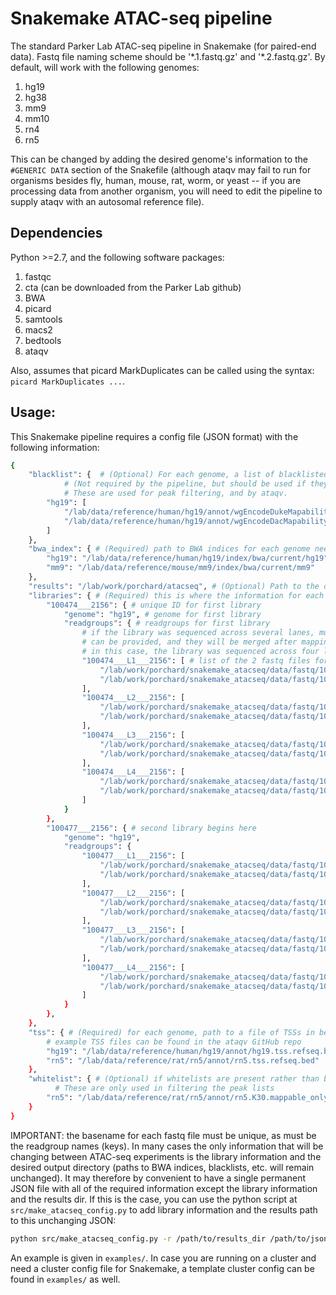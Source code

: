 # Snakemake ATAC-seq pipeline
The standard Parker Lab ATAC-seq pipeline in Snakemake (for paired-end data). Fastq file naming scheme should be '\*.1.fastq.gz' and '\*.2.fastq.gz'. By default, will work with the following genomes:

1. hg19
2. hg38
3. mm9
4. mm10
5. rn4
6. rn5 

This can be changed by adding the desired genome's information to the `#GENERIC DATA` section of the Snakefile (although ataqv may fail to run for organisms besides fly, human, mouse, rat, worm, or yeast -- if you are processing data from another organism, you will need to edit the pipeline to supply ataqv with an autosomal reference file).

## Dependencies
Python >=2.7, and the following software packages:

1. fastqc
2. cta (can be downloaded from the Parker Lab github)
3. BWA
4. picard
5. samtools
6. macs2
7. bedtools
8. ataqv

Also, assumes that picard MarkDuplicates can be called using the syntax: `picard MarkDuplicates ...`.

## Usage:
This Snakemake pipeline requires a config file (JSON format) with the following information:
```bash
{
    "blacklist": {  # (Optional) For each genome, a list of blacklisted regions in bed format
		    # (Not required by the pipeline, but should be used if they are available!!).
		    # These are used for peak filtering, and by ataqv.
        "hg19": [
            "/lab/data/reference/human/hg19/annot/wgEncodeDukeMapabilityRegionsExcludable.bed.gz", 
            "/lab/data/reference/human/hg19/annot/wgEncodeDacMapabilityConsensusExcludable.bed.gz"
        ]
    }, 
    "bwa_index": { # (Required) path to BWA indices for each genome needed
        "hg19": "/lab/data/reference/human/hg19/index/bwa/current/hg19",
        "mm9": "/lab/data/reference/mouse/mm9/index/bwa/current/mm9"
    }, 
    "results": "/lab/work/porchard/atacseq", # (Optional) Path to the directory in which results should be placed (default is current working directory is used)
    "libraries": { # (Required) this is where the information for each library is given
        "100474___2156": { # unique ID for first library
            "genome": "hg19", # genome for first library
            "readgroups": { # readgroups for first library
			    # if the library was sequenced across several lanes, multiple readgroups
			    # can be provided, and they will be merged after mapping and before duplicate marking/filtering
			    # in this case, the library was sequenced across four lanes so four readgroups are provided.
                "100474___L1___2156": [ # list of the 2 fastq files for the first lane
                    "/lab/work/porchard/snakemake_atacseq/data/fastq/100474_L001.1.fastq.gz", 
                    "/lab/work/porchard/snakemake_atacseq/data/fastq/100474_L001.2.fastq.gz"
                ], 
                "100474___L2___2156": [
                    "/lab/work/porchard/snakemake_atacseq/data/fastq/100474_L002.1.fastq.gz", 
                    "/lab/work/porchard/snakemake_atacseq/data/fastq/100474_L002.2.fastq.gz"
                ], 
                "100474___L3___2156": [
                    "/lab/work/porchard/snakemake_atacseq/data/fastq/100474_L003.1.fastq.gz", 
                    "/lab/work/porchard/snakemake_atacseq/data/fastq/100474_L003.2.fastq.gz"
                ], 
                "100474___L4___2156": [
                    "/lab/work/porchard/snakemake_atacseq/data/fastq/100474_L004.1.fastq.gz", 
                    "/lab/work/porchard/snakemake_atacseq/data/fastq/100474_L004.2.fastq.gz"
                ]
            }
        }, 
        "100477___2156": { # second library begins here
            "genome": "hg19", 
            "readgroups": {
                "100477___L1___2156": [
                    "/lab/work/porchard/snakemake_atacseq/data/fastq/100477_L001.1.fastq.gz", 
                    "/lab/work/porchard/snakemake_atacseq/data/fastq/100477_L001.2.fastq.gz"
                ], 
                "100477___L2___2156": [
                    "/lab/work/porchard/snakemake_atacseq/data/fastq/100477_L002.1.fastq.gz", 
                    "/lab/work/porchard/snakemake_atacseq/data/fastq/100477_L002.2.fastq.gz"
                ], 
                "100477___L3___2156": [
                    "/lab/work/porchard/snakemake_atacseq/data/fastq/100477_L003.1.fastq.gz", 
                    "/lab/work/porchard/snakemake_atacseq/data/fastq/100477_L003.2.fastq.gz"
                ], 
                "100477___L4___2156": [
                    "/lab/work/porchard/snakemake_atacseq/data/fastq/100477_L004.1.fastq.gz", 
                    "/lab/work/porchard/snakemake_atacseq/data/fastq/100477_L004.2.fastq.gz"
                ]
            }
        }, 
    }, 
    "tss": { # (Required) for each genome, path to a file of TSSs in bed format (used by ataqv for ATAC-seq quality control)
		# example TSS files can be found in the ataqv GitHub repo
        "hg19": "/lab/data/reference/human/hg19/annot/hg19.tss.refseq.bed", 
        "rn5": "/lab/data/reference/rat/rn5/annot/rn5.tss.refseq.bed"
    }, 
    "whitelist": { # (Optional) if whitelists are present rather than blacklists, they can be provided as well.
		  # These are only used in filtering the peak lists
        "rn5": "/lab/data/reference/rat/rn5/annot/rn5.K30.mappable_only.bed.gz"
    }
}
```
IMPORTANT: the basename for each fastq file must be unique, as must be the readgroup names (keys). In many cases the only information that will be changing between ATAC-seq experiments is the library information and the desired output directory (paths to BWA indices, blacklists, etc. will remain unchanged). It may therefore by convenient to have a single permanent JSON file with all of the required information except the library information and the results dir. If this is the case, you can use the python script at `src/make_atacseq_config.py` to add library information and the results path to this unchanging JSON:
```bash
python src/make_atacseq_config.py -r /path/to/results_dir /path/to/json_with_everything_except_libraries_and_results.json /path/to/json_with_libraries.json
```

An example is given in `examples/`. In case you are running on a cluster and need a cluster config file for Snakemake, a template cluster config can be found in `examples/` as well.
